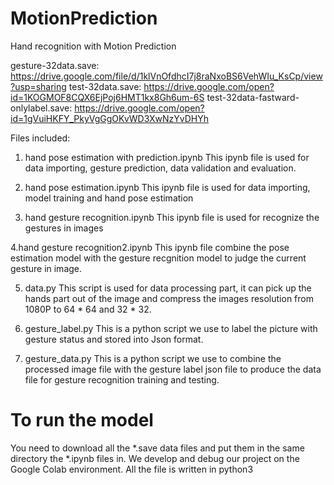 # MotionPrediction
Hand recognition with Motion Prediction

gesture-32data.save: https://drive.google.com/file/d/1klVnOfdhcI7j8raNxoBS6VehWIu_KsCp/view?usp=sharing
test-32data.save: https://drive.google.com/open?id=1KOGMOF8CQX6EjPoj6HMT1kx8Gh6um-6S
test-32data-fastward-onlylabel.save: https://drive.google.com/open?id=1gVuiHKFY_PkyVgGgOKvWD3XwNzYvDHYh

Files included:
  1. hand pose estimation with prediction.ipynb
     This ipynb file is used for data importing, gesture prediction, data validation and evaluation.

  2. hand pose estimation.ipynb
     This ipynb file is used for data importing, model training and hand pose estimation

  3. hand gesture recognition.ipynb
  	 This ipynb file is used for recognize the gestures in images
   
  4.hand gesture recognition2.ipynb
     This ipynb file combine the pose estimation model with the gesture recgnition model to judge the current gesture in image.

  5. data.py
     This script is used for data processing part, it can pick up the hands part out of the image and compress the images resolution from 1080P to 64 * 64 and 32 * 32.

  6. gesture_label.py 
     This is a python script we use to label the picture with gesture status and stored into Json format.
     
  7. gesture_data.py
     This is a python script we use to combine the processed image file with the gesture label json file to produce the data file for          gesture recognition training and testing.
     
# To run the model
You need to download all the *.save data files and put them in the same directory the *.ipynb files in.
We develop and debug our project on the Google Colab environment.
All the file is written in python3
